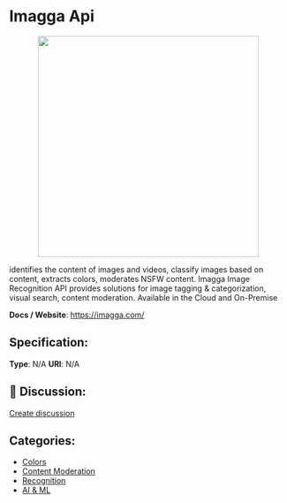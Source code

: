 # Imagga Api
<p align="center">
    <img width="400" src="https://raw.githubusercontent.com/apis-list/apis-list/apis/imagga-api/logo_256x256.png" />
</p>

identifies the content of images and videos, classify images based on content, extracts colors, moderates NSFW content. Imagga Image Recognition API provides solutions for image tagging & categorization, visual search, content moderation. Available in the Cloud and On-Premise

**Docs / Website**: https://imagga.com/

## Specification:
**Type**:  N/A 
**URI**:  N/A 

## 💬 Discussion:
[Create discussion](link)

## Categories:
- [Colors](https://github.com/apis-list/apis-list#colors)
- [Content Moderation](https://github.com/apis-list/apis-list#content-moderation)
- [Recognition](https://github.com/apis-list/apis-list#recognition)
- [AI & ML](https://github.com/apis-list/apis-list#ai-and-ml)





